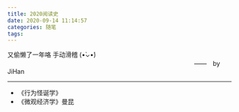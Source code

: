 ```yaml
---
title: 2020阅读史
date: 2020-09-14 11:14:57
categories: 随笔
tags:
---
```


又偷懒了一年咯 手动滑稽 (•̀⌄•́)
　　　　　　　　　　　　　　　　　　　　　　　　　　　　　　——　by JiHan
* * *
<!-- more -->

* 《行为怪诞学》
* 《微观经济学》曼昆